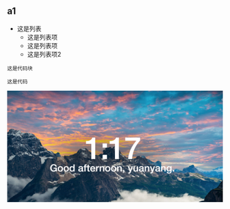 
## a1

+ 这是列表
  + 这是列表项
  + 这是列表项
  + 这是列表项2
```
这是代码块
```

`这是代码`


![test](./assets/markdown-img-paste-20170720131717582.png)
